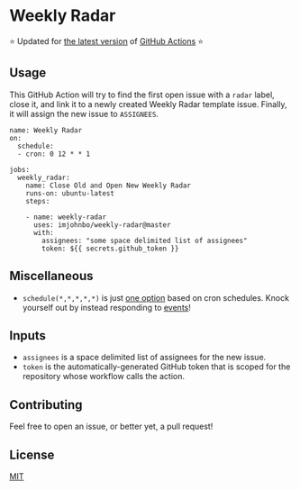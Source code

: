 # Weekly Radar

:star: Updated for [the latest version](https://github.blog/2019-08-08-github-actions-now-supports-ci-cd/) of [GitHub Actions](https://help.github.com/en/categories/automating-your-workflow-with-github-actions) :star: 

## Usage
This GitHub Action will try to find the first open issue with a `radar` label, close it, and link it to a newly created Weekly Radar template issue. Finally, it will assign the new issue to `ASSIGNEES`.

```
name: Weekly Radar
on:
  schedule:
  - cron: 0 12 * * 1

jobs:
  weekly_radar:
    name: Close Old and Open New Weekly Radar
    runs-on: ubuntu-latest
    steps:

    - name: weekly-radar
      uses: imjohnbo/weekly-radar@master
      with:
        assignees: "some space delimited list of assignees"
        token: ${{ secrets.github_token }}
```

## Miscellaneous

* `schedule(*,*,*,*,*)` is just [one option](https://developer.github.com/actions/managing-workflows/creating-and-cancelling-a-workflow/#scheduling-a-workflow) based on cron schedules. Knock yourself out by instead responding to [events](https://developer.github.com/actions/managing-workflows/workflow-configuration-options/#events-supported-in-workflow-files)!

## Inputs
* `assignees` is a space delimited list of assignees for the new issue.
* `token` is the automatically-generated GitHub token that is scoped for the repository whose workflow calls the action.

## Contributing
Feel free to open an issue, or better yet, a pull request!

## License
[MIT](https://choosealicense.com/licenses/mit/)

